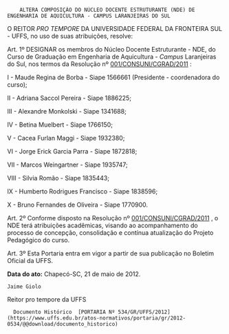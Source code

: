         ALTERA COMPOSIÇÃO DO NÚCLEO DOCENTE ESTRUTURANTE (NDE) DE ENGENHARIA DE AQUICULTURA - CAMPUS LARANJEIRAS DO SUL  

O REITOR  *PRO TEMPORE*  DA UNIVERSIDADE FEDERAL DA FRONTEIRA SUL - UFFS, no uso de suas atribuições, resolve:

 Art. 1º DESIGNAR os membros do Núcleo Docente Estruturante - NDE, do Curso de Graduação em Engenharia de Aquicultura -  *Campus*  Laranjeiras do Sul, nos termos da Resolução nº  [001/CONSUNI/CGRAD/2011](https://www.uffs.edu.br/atos-normativos/resolucao/consuni/2011-0001) :

 I - Maude Regina de Borba - Siape 1566661 (Presidente - coordenadora do curso);

 II - Adriana Saccol Pereira - Siape 1886225;

 III - Alexandre Monkolski - Siape 1341688;

 IV - Betina Muelbert - Siape 1766150;

 V - Cacea Furlan Maggi - Siape 1932380;

 VI - Jorge Erick Garcia Parra - Siape 1872818;

 VII - Marcos Weingartner - Siape 1935747;

 VIII - Silvia Romão - Siape 1835443;

 IX - Humberto Rodrigues Francisco - Siape 1838596;

 X - Bruno Fernandes de Oliveira - Siape 1770900.

  

 Art. 2º Conforme disposto na Resolução nº  [001/CONSUNI/CGRAD/2011](https://www.uffs.edu.br/atos-normativos/resolucao/consuni/2011-0001) , o NDE terá atribuições acadêmicas, visando ao acompanhamento do processo de concepção, consolidação e contínua atualização do Projeto Pedagógico do curso.

 Art. 3º Esta Portaria entra em vigor a partir de sua publicação no Boletim Oficial da UFFS.

   **Data do ato:** Chapecó-SC, 21 de maio de 2012.   
 

    Jaime Giolo    
 Reitor pro tempore da UFFS 

      Documento Histórico  [PORTARIA Nº 534/GR/UFFS/2012](https://www.uffs.edu.br/atos-normativos/portaria/gr/2012-0534/@@download/documento_historico)     
      